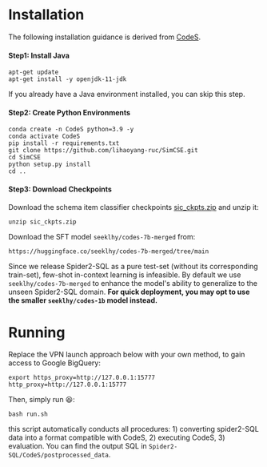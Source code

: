 
# Installation

The following installation guidance is derived from [CodeS](https://github.com/RUCKBReasoning/codes).

#### Step1: Install Java
```
apt-get update
apt-get install -y openjdk-11-jdk
```
If you already have a Java environment installed, you can skip this step.

#### Step2: Create Python Environments
```
conda create -n CodeS python=3.9 -y
conda activate CodeS
pip install -r requirements.txt
git clone https://github.com/lihaoyang-ruc/SimCSE.git
cd SimCSE
python setup.py install
cd ..
```

#### Step3: Download Checkpoints
Download the schema item classifier checkpoints [sic_ckpts.zip](https://drive.google.com/file/d/1V3F4ihTSPbV18g3lrg94VMH-kbWR_-lY/view?usp=sharing) and unzip it:
```
unzip sic_ckpts.zip
```

Download the SFT model `seeklhy/codes-7b-merged`  from:
```
https://huggingface.co/seeklhy/codes-7b-merged/tree/main
```

Since we release Spider2-SQL as a pure test-set (without its corresponding train-set), few-shot in-context learning is infeasible. By default we use `seeklhy/codes-7b-merged` to enhance the model's ability to generalize to the unseen Spider2-SQL domain. **For quick deployment, you may opt to use the smaller `seeklhy/codes-1b` model instead.**


# Running
Replace the VPN launch approach below with your own method, to gain access to Google BigQuery:
```
export https_proxy=http://127.0.0.1:15777 http_proxy=http://127.0.0.1:15777
```
Then, simply run :laughing::
```
bash run.sh
```
this script automatically conducts all procedures: 1) converting spider2-SQL data into a format compatible with CodeS, 2) executing CodeS, 3) evaluation. You can find the output SQL in `Spider2-SQL/CodeS/postprocessed_data`.


